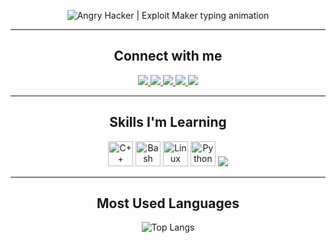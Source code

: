 <p align="center">
  <img
    src="https://readme-typing-svg.demolab.com?font=JetBrains+Mono&weight=800&size=32&duration=2200&pause=700&color=00FF5F&center=true&vCenter=true&repeat=true&width=800&lines=Angry+Hacker+%7C+Exploit+Maker"
    alt="Angry Hacker | Exploit Maker typing animation"
/>
</p>

---

<h2 align="center"> Connect with me </h2>

<p align="center">
  <a href="https://www.linkedin.com/in/mustafa-ashraf-600857375" target="_blank">
    <img src="https://img.shields.io/badge/LinkedIn-0A66C2?style=for-the-badge&logo=linkedin&logoColor=white"/>
  </a>
  <a href="https://discord.gg/KpcCzCdq" target="_blank">
    <img src="https://img.shields.io/badge/Discord-404EED?style=for-the-badge&logo=discord&logoColor=white"/>
  </a>
  <a href="mailto:iunforseen@gmail.com" target="_blank">
    <img src="https://img.shields.io/badge/Gmail-EA4335?style=for-the-badge&logo=gmail&logoColor=white"/>
  </a>
  <a href="https://pwn.college/hacker/yourusername" target="_blank">
    <img src="https://img.shields.io/badge/Pwn.College-800080?style=for-the-badge&logo=hack-the-box&logoColor=white"/>
  </a>
  <a href="https://codeforces.com/profile/mustvfv" target="_blank">
    <img src="https://img.shields.io/badge/Codeforces-1F8ACB?style=for-the-badge&logo=codeforces&logoColor=white"/>
  </a>
</p>

---

<h2 align="center"> Skills I'm Learning </h2>

<p align="center">
  <img src="https://cdn.jsdelivr.net/gh/devicons/devicon/icons/cplusplus/cplusplus-original.svg" width="40" alt="C++"/>
  <img src="https://cdn.jsdelivr.net/gh/devicons/devicon/icons/bash/bash-original.svg" width="40" alt="Bash"/>
  <img src="https://cdn.jsdelivr.net/gh/devicons/devicon/icons/linux/linux-original.svg" width="40" alt="Linux"/>
  <img src="https://cdn.jsdelivr.net/gh/devicons/devicon/icons/python/python-original.svg" width="40" alt="Python"/>
  <img src="https://img.shields.io/badge/Networking-1572B6?style=for-the-badge&logo=networkx&logoColor=white"/>
</p>

---

<h2 align="center"> Most Used Languages </h2>

<p align="center">
  <img src="https://github-readme-stats.vercel.app/api/top-langs/?username=hahaha-FU&layout=compact&theme=dark&langs_count=8" alt="Top Langs" />
</p>


